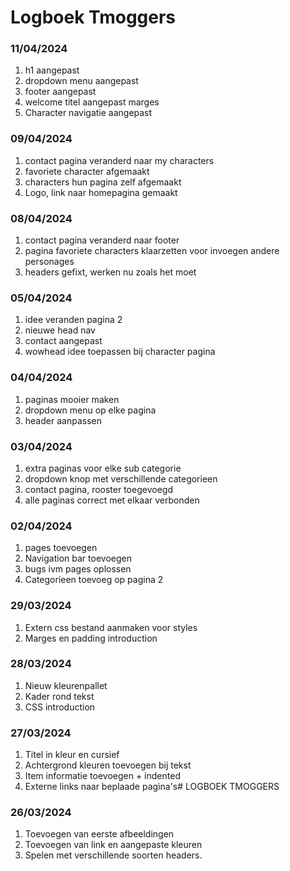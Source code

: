 # Logboek Tmoggers

### 11/04/2024
1. h1 aangepast
2. dropdown menu aangepast
3. footer aangepast
4. welcome titel aangepast marges
5. Character navigatie aangepast

### 09/04/2024
1. contact pagina veranderd naar my characters
2. favoriete character afgemaakt
3. characters hun pagina zelf afgemaakt
4. Logo, link naar homepagina gemaakt

### 08/04/2024
1. contact pagina veranderd naar footer
2. pagina favoriete characters klaarzetten voor invoegen andere personages
3. headers gefixt, werken nu zoals het moet

### 05/04/2024
1. idee veranden pagina 2
2. nieuwe head nav
3. contact aangepast
4. wowhead idee toepassen bij character pagina

### 04/04/2024
1. paginas mooier maken
2. dropdown menu op elke pagina
3. header aanpassen

### 03/04/2024
1. extra paginas voor elke sub categorie
2. dropdown knop met verschillende categorieen
3. contact pagina, rooster toegevoegd
4. alle paginas correct met elkaar verbonden

### 02/04/2024
1. pages toevoegen
2. Navigation bar toevoegen
3. bugs ivm pages oplossen
4. Categorieen toevoeg op pagina 2

### 29/03/2024
1. Extern css bestand aanmaken voor styles
2. Marges en padding introduction

### 28/03/2024
1. Nieuw kleurenpallet 
2. Kader rond tekst
3. CSS introduction

### 27/03/2024
1. Titel in kleur en cursief
2. Achtergrond kleuren toevoegen bij tekst
3. Item informatie toevoegen + indented
4. Externe links naar beplaade pagina's# LOGBOEK TMOGGERS

### 26/03/2024

1. Toevoegen van eerste afbeeldingen
2. Toevoegen van link en aangepaste kleuren
3. Spelen met verschillende soorten headers.



